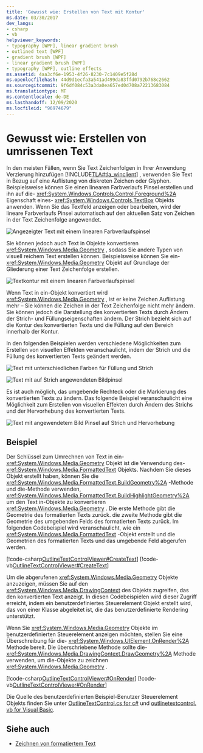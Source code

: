 ```yaml
---
title: 'Gewusst wie: Erstellen von Text mit Kontur'
ms.date: 03/30/2017
dev_langs:
- csharp
- vb
helpviewer_keywords:
- typography [WPF], linear gradient brush
- outlined text [WPF]
- gradient brush [WPF]
- linear gradient brush [WPF]
- typography [WPF], outline effects
ms.assetid: 4aa3cf6e-1953-4f26-8230-7c1409e5f28d
ms.openlocfilehash: 44d9d1ecfa3a541ad499da83ffd0792b768c2662
ms.sourcegitcommit: 9f6df084c53a3da0ea657ed0d708a72213683084
ms.translationtype: MT
ms.contentlocale: de-DE
ms.lasthandoff: 12/09/2020
ms.locfileid: "96974679"
---
```

# <a name="how-to-create-outlined-text"></a>Gewusst wie: Erstellen von umrissenen Text

In den meisten Fällen, wenn Sie Text Zeichenfolgen in Ihrer Anwendung Verzierung hinzufügen [!INCLUDE[TLA#tla_winclient](../../../includes/tlasharptla-winclient-md.md)] , verwenden Sie Text in Bezug auf eine Auflistung von diskreten Zeichen oder Glyphen. Beispielsweise können Sie einen linearen Farbverlaufs Pinsel erstellen und ihn auf die- <xref:System.Windows.Controls.Control.Foreground%2A> Eigenschaft eines- <xref:System.Windows.Controls.TextBox> Objekts anwenden. Wenn Sie das Textfeld anzeigen oder bearbeiten, wird der lineare Farbverlaufs Pinsel automatisch auf den aktuellen Satz von Zeichen in der Text Zeichenfolge angewendet.  
  
 ![Angezeigter Text mit einem linearen Farbverlaufspinsel](./media/how-to-create-outlined-text/text-linear-gradient.jpg)
  
 Sie können jedoch auch Text in Objekte konvertieren <xref:System.Windows.Media.Geometry> , sodass Sie andere Typen von visuell reichem Text erstellen können. Beispielsweise können Sie ein- <xref:System.Windows.Media.Geometry> Objekt auf Grundlage der Gliederung einer Text Zeichenfolge erstellen.  
  
 ![Textkontur mit einem linearen Farbverlaufspinsel](./media/how-to-create-outlined-text/text-outline-linear-gradient.jpg)  
  
 Wenn Text in ein-Objekt konvertiert wird <xref:System.Windows.Media.Geometry> , ist er keine Zeichen Auflistung mehr – Sie können die Zeichen in der Text Zeichenfolge nicht mehr ändern. Sie können jedoch die Darstellung des konvertierten Texts durch Ändern der Strich- und Füllungseigenschaften ändern. Der Strich bezieht sich auf die Kontur des konvertierten Texts und die Füllung auf den Bereich innerhalb der Kontur.  
  
 In den folgenden Beispielen werden verschiedene Möglichkeiten zum Erstellen von visuellen Effekten veranschaulicht, indem der Strich und die Füllung des konvertierten Texts geändert werden.  
  
 ![Text mit unterschiedlichen Farben für Füllung und Strich](./media/how-to-create-outlined-text/fill-stroke-text-effect.jpg)  
  
 ![Text mit auf Strich angewendeten Bildpinsel](./media/how-to-create-outlined-text/image-brush-application.jpg)
  
 Es ist auch möglich, das umgebende Rechteck oder die Markierung des konvertierten Texts zu ändern. Das folgende Beispiel veranschaulicht eine Möglichkeit zum Erstellen von visuellen Effekten durch Ändern des Strichs und der Hervorhebung des konvertierten Texts.  
  
 ![Text mit angewendetem Bild Pinsel auf Strich und Hervorhebung](./media/how-to-create-outlined-text/image-brush-text-application.jpg)

## <a name="example"></a>Beispiel  
 Der Schlüssel zum Umrechnen von Text in ein- <xref:System.Windows.Media.Geometry> Objekt ist die Verwendung des- <xref:System.Windows.Media.FormattedText> Objekts. Nachdem Sie dieses Objekt erstellt haben, können Sie die <xref:System.Windows.Media.FormattedText.BuildGeometry%2A> -Methode und die-Methode verwenden, <xref:System.Windows.Media.FormattedText.BuildHighlightGeometry%2A> um den Text in-Objekte zu konvertieren <xref:System.Windows.Media.Geometry> . Die erste Methode gibt die Geometrie des formatierten Texts zurück. die zweite Methode gibt die Geometrie des umgebenden Felds des formatierten Texts zurück. Im folgenden Codebeispiel wird veranschaulicht, wie ein <xref:System.Windows.Media.FormattedText> -Objekt erstellt und die Geometrien des formatierten Texts und das umgebende Feld abgerufen werden.  
  
 [!code-csharp[OutlineTextControlViewer#CreateText](~/samples/snippets/csharp/VS_Snippets_Wpf/OutlineTextControlViewer/CSharp/OutlineTextControl.cs#createtext)]
 [!code-vb[OutlineTextControlViewer#CreateText](~/samples/snippets/visualbasic/VS_Snippets_Wpf/OutlineTextControlViewer/visualbasic/outlinetextcontrol.vb#createtext)]  
  
 Um die abgerufenen <xref:System.Windows.Media.Geometry> Objekte anzuzeigen, müssen Sie auf den <xref:System.Windows.Media.DrawingContext> des Objekts zugreifen, das den konvertierten Text anzeigt. In diesen Codebeispielen wird dieser Zugriff erreicht, indem ein benutzerdefiniertes Steuerelement Objekt erstellt wird, das von einer Klasse abgeleitet ist, die das benutzerdefinierte Rendering unterstützt.  
  
 Wenn Sie <xref:System.Windows.Media.Geometry> Objekte im benutzerdefinierten Steuerelement anzeigen möchten, stellen Sie eine Überschreibung für die- <xref:System.Windows.UIElement.OnRender%2A> Methode bereit. Die überschriebene Methode sollte die- <xref:System.Windows.Media.DrawingContext.DrawGeometry%2A> Methode verwenden, um die-Objekte zu zeichnen <xref:System.Windows.Media.Geometry> .  
  
 [!code-csharp[OutlineTextControlViewer#OnRender](~/samples/snippets/csharp/VS_Snippets_Wpf/OutlineTextControlViewer/CSharp/OutlineTextControl.cs#onrender)]
 [!code-vb[OutlineTextControlViewer#OnRender](~/samples/snippets/visualbasic/VS_Snippets_Wpf/OutlineTextControlViewer/visualbasic/outlinetextcontrol.vb#onrender)]  
  
  Die Quelle des benutzerdefinierten Beispiel-Benutzer Steuerelement Objekts finden Sie unter [OutlineTextControl.cs for c#](https://github.com/dotnet/docs/tree/master/samples/snippets/csharp/VS_Snippets_Wpf/OutlineTextControlViewer/CSharp/OutlineTextControl.cs) und [outlinetextcontrol. vb for Visual Basic](https://github.com/dotnet/docs/blob/master/samples/snippets/visualbasic/VS_Snippets_Wpf/OutlineTextControlViewer/visualbasic/outlinetextcontrol.vb).
  
## <a name="see-also"></a>Siehe auch

- [Zeichnen von formatiertem Text](drawing-formatted-text.md)
